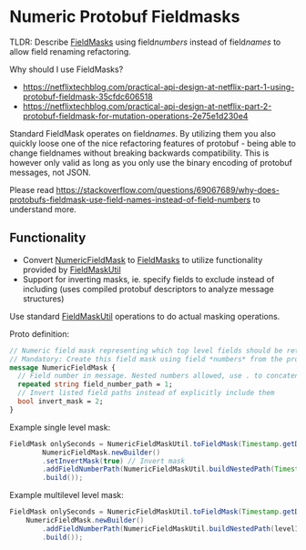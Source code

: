 # Numeric Protobuf Fieldmasks

TLDR: Describe [FieldMasks](https://developers.google.com/protocol-buffers/docs/reference/java/com/google/protobuf/FieldMask.html) using field*numbers* instead of field*names* to allow field renaming refactoring.


Why should I use FieldMasks?
* https://netflixtechblog.com/practical-api-design-at-netflix-part-1-using-protobuf-fieldmask-35cfdc606518
* https://netflixtechblog.com/practical-api-design-at-netflix-part-2-protobuf-fieldmask-for-mutation-operations-2e75e1d230e4

Standard FieldMask operates on field*names*. By utilizing them you also quickly loose one of the nice
refactoring features of protobuf - being able to change fieldnames without breaking backwards compatibility.
This is however only valid as long as you only use the binary encoding of protobuf messages, not JSON.

Please read https://stackoverflow.com/questions/69067689/why-does-protobufs-fieldmask-use-field-names-instead-of-field-numbers to understand more.

## Functionality

* Convert [NumericFieldMask](src/main/proto/numericfieldmask.proto) to [FieldMasks](https://developers.google.com/protocol-buffers/docs/reference/java/com/google/protobuf/FieldMask.html) to utilize functionality provided by [FieldMaskUtil](https://developers.google.com/protocol-buffers/docs/reference/java/com/google/protobuf/util/FieldMaskUtil) 
* Support for inverting masks, ie. specify fields to exclude instead of including (uses compiled protobuf descriptors to analyze message structures)

Use standard [FieldMaskUtil](https://developers.google.com/protocol-buffers/docs/reference/java/com/google/protobuf/util/FieldMaskUtil) operations to do actual masking operations.

Proto definition:
```protobuf
// Numeric field mask representing which top level fields should be returned by the server.
// Mandatory: Create this field mask using field *numbers* from the proto descriptor in the generated code, not the field *name*
message NumericFieldMask {
  // Field number in message. Nested numbers allowed, use . to concatenate. Ie "1.2" will include the nested field number 2 in root message field 1
  repeated string field_number_path = 1;
  // Invert listed field paths instead of explicitly include them
  bool invert_mask = 2;
}
```

Example single level mask:

```java
FieldMask onlySeconds = NumericFieldMaskUtil.toFieldMask(Timestamp.getDescriptor(),
        NumericFieldMask.newBuilder()
        .setInvertMask(true) // Invert mask
        .addFieldNumberPath(NumericFieldMaskUtil.buildNestedPath(Timestamp.NANOS_FIELD_NUMBER)) // Add field to include/exclude
        .build());
```

Example multilevel level mask:

```java
FieldMask onlySeconds = NumericFieldMaskUtil.toFieldMask(Timestamp.getDescriptor(),
    NumericFieldMask.newBuilder()
        .addFieldNumberPath(NumericFieldMaskUtil.buildNestedPath(level1_fieldNumber, level2_fieldNumber, level3_fieldNumber ...)) 
        .build());
```

